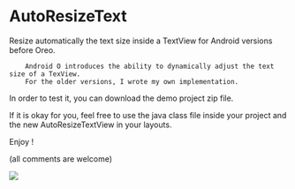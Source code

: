 # AutoResizeText
Resize automatically the text size inside a TextView for Android versions before Oreo.

        Android O introduces the ability to dynamically adjust the text size of a TexView.
        For the older versions, I wrote my own implementation.

In order to test it, you can download the demo project zip file.

If it is okay for you, feel free to use the java class file inside your project and the new AutoResizeTextView in your layouts.

Enjoy !

(all comments are welcome)

![](http://easycaptures.com/fs/uploaded/1235/8006780430.png)
